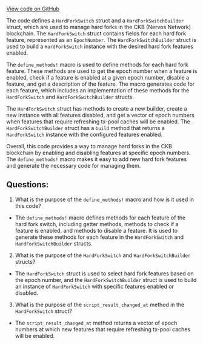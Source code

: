 [View code on GitHub](https://github.com/nervosnetwork/ckb/blob/develop/util/types/src/core/hardfork.rs)

The code defines a `HardForkSwitch` struct and a `HardForkSwitchBuilder` struct, which are used to manage hard forks in the CKB (Nervos Network) blockchain. The `HardForkSwitch` struct contains fields for each hard fork feature, represented as an `EpochNumber`. The `HardForkSwitchBuilder` struct is used to build a `HardForkSwitch` instance with the desired hard fork features enabled.

The `define_methods!` macro is used to define methods for each hard fork feature. These methods are used to get the epoch number when a feature is enabled, check if a feature is enabled at a given epoch number, disable a feature, and get a description of the feature. The macro generates code for each feature, which includes an implementation of these methods for the `HardForkSwitch` and `HardForkSwitchBuilder` structs.

The `HardForkSwitch` struct has methods to create a new builder, create a new instance with all features disabled, and get a vector of epoch numbers when features that require refreshing tx-pool caches will be enabled. The `HardForkSwitchBuilder` struct has a `build` method that returns a `HardForkSwitch` instance with the configured features enabled.

Overall, this code provides a way to manage hard forks in the CKB blockchain by enabling and disabling features at specific epoch numbers. The `define_methods!` macro makes it easy to add new hard fork features and generate the necessary code for managing them.
## Questions:
 1. What is the purpose of the `define_methods!` macro and how is it used in this code?
- The `define_methods!` macro defines methods for each feature of the hard fork switch, including getter methods, methods to check if a feature is enabled, and methods to disable a feature. It is used to generate these methods for each feature in the `HardForkSwitch` and `HardForkSwitchBuilder` structs.

2. What is the purpose of the `HardForkSwitch` and `HardForkSwitchBuilder` structs?
- The `HardForkSwitch` struct is used to select hard fork features based on the epoch number, and the `HardForkSwitchBuilder` struct is used to build an instance of `HardForkSwitch` with specific features enabled or disabled.

3. What is the purpose of the `script_result_changed_at` method in the `HardForkSwitch` struct?
- The `script_result_changed_at` method returns a vector of epoch numbers at which new features that require refreshing tx-pool caches will be enabled.
